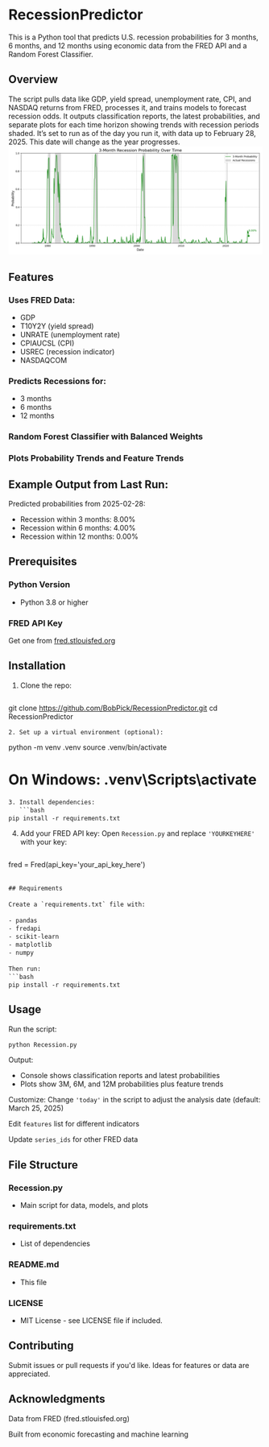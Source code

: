 # RecessionPredictor
This is a Python tool that predicts U.S. recession probabilities for 3 months, 6 months, and 12 months using economic data from the FRED API and a Random Forest Classifier.

## Overview
The script pulls data like GDP, yield spread, unemployment rate, CPI, and NASDAQ returns from FRED, processes it, and trains models to forecast recession odds. It outputs classification reports, the latest probabilities, and separate plots for each time horizon showing trends with recession periods shaded. It’s set to run as of the day you run it, with data up to February 28, 2025. This date will change as the year progresses.
![Example](https://github.com/Bobpick/Recession/blob/main/Figure_1.png)

## Features
### Uses FRED Data:

- GDP
- T10Y2Y (yield spread)
- UNRATE (unemployment rate)
- CPIAUCSL (CPI)
- USREC (recession indicator)
- NASDAQCOM

### Predicts Recessions for:

- 3 months
- 6 months
- 12 months

### Random Forest Classifier with Balanced Weights

### Plots Probability Trends and Feature Trends

## Example Output from Last Run:
Predicted probabilities from 2025-02-28:
- Recession within 3 months: 8.00%
- Recession within 6 months: 4.00%
- Recession within 12 months: 0.00%

## Prerequisites
### Python Version

* Python 3.8 or higher

### FRED API Key
Get one from [fred.stlouisfed.org](http://fred.stlouisfed.org)

## Installation
1. Clone the repo:
   ```bash
git clone https://github.com/BobPick/RecessionPredictor.git
cd RecessionPredictor
```
2. Set up a virtual environment (optional):
   ```
python -m venv .venv
source .venv/bin/activate
# On Windows: .venv\Scripts\activate
```
3. Install dependencies:
   ```bash
pip install -r requirements.txt
```
4. Add your FRED API key:
   Open `Recession.py` and replace `'YOURKEYHERE'` with your key:
   ```python
fred = Fred(api_key='your_api_key_here')
```

## Requirements

Create a `requirements.txt` file with:

- pandas
- fredapi
- scikit-learn
- matplotlib
- numpy

Then run:
```bash
pip install -r requirements.txt
```

## Usage
Run the script:
```bash
python Recession.py
```
Output:

* Console shows classification reports and latest probabilities
* Plots show 3M, 6M, and 12M probabilities plus feature trends

Customize: Change `'today'` in the script to adjust the analysis date (default: March 25, 2025)

Edit `features` list for different indicators

Update `series_ids` for other FRED data

## File Structure
### Recession.py
- Main script for data, models, and plots

### requirements.txt
- List of dependencies

### README.md
- This file

### LICENSE
- MIT License - see LICENSE file if included.

## Contributing
Submit issues or pull requests if you'd like. Ideas for features or data are appreciated.

## Acknowledgments
Data from FRED (fred.stlouisfed.org)

Built from economic forecasting and machine learning
